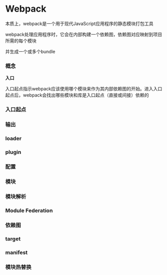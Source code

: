 # Webpack

本质上，webpack是一个用于现代JavaScript应用程序的静态模块打包工具

webpack处理应用程序时，它会在内部构建一个依赖图，依赖图对应映射到项目所需的每个模块

并生成一个或多个bundle

### 概念

**入口**

入口起点指示webpack应该使用哪个模块来作为其内部依赖图的开始。进入入口起点后，webpack会找出哪些模块和库是入口起点（直接或间接）依赖的



### 入口起点

### 输出

### loader

### plugin

### 配置

### 模块

### 模块解析

### Module Federation

### 依赖图

### target

### manifest

### 模块热替换